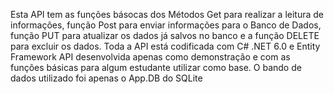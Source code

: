 
Esta API tem as funções básocas dos Métodos Get para realizar a leitura de informações, função Post para enviar informações para o Banco de Dados,
função PUT para atualizar os dados já salvos no banco e a função DELETE para excluir os dados.
Toda a API está codificada com C# .NET 6.0 e Entity Framework
API desenvolvida apenas como demonstração e com as funções básicas para algum estudante utilizar como base.
O bando de dados utilizado foi apenas o App.DB do SQLite
